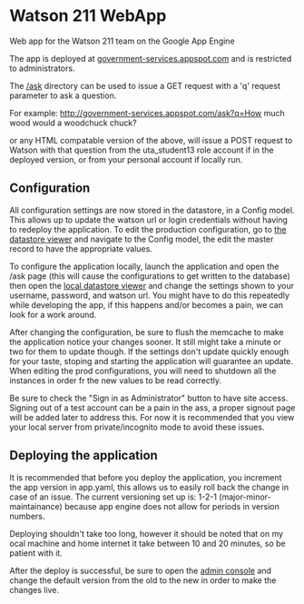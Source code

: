 Watson 211 WebApp
=================

Web app for the Watson 211 team on the Google App Engine

The app is deployed at [government-services.appspot.com](http://government-services.appspot.com) and is restricted to administrators.

The [/ask](http://government-services.appspot.com/ask) directory can be used to issue a GET request with a 'q' request parameter to ask a question.

For example:
http://government-services.appspot.com/ask?q=How much wood would a woodchuck chuck?

or any HTML compatable version of the above, will issue a POST request to Watson with that question from the uta\_student13 role account if in the deployed version, or from your personal account if locally run.

## Configuration

All configuration settings are now stored in the datastore, in a Config model. This allows up to update the watson url or login credentials without having to redeploy the application. To edit the production configuration, go to [the datastore viewer](https://appengine.google.com/datastore/explorer?&app_id=s~government-services)  and navigate to the Config model, the edit the master record to have the appropriate values.

To configure the application locally, launch the application and open the /ask page (this will cause the configurations to get written to the database) then open the [local datastore viewer](http://localhost:8000/datastore?kind=Config) and change the settings shown to your username, password, and watson url. You might have to do this repeatedly while developing the app, if this happens and/or becomes a pain, we can look for a work around.

After changing the configuration, be sure to flush the memcache to make the application notice your changes sooner. It still might take a minute or two for them to update though. If the settings don't update quickly enough for your taste, stoping and starting the application will guarantee an update.  When editing the prod configurations, you will need to shutdown all the instances in order fr the new values to be read correctly.

Be sure to check the "Sign in as Administrator" button to have site access. Signing out of a test account can be a pain in the ass, a proper signout page will be added later to address this. For now it is recommended that you view your local server from private/incognito mode to avoid these issues.

## Deploying the application

It is recommended that before you deploy the application, you increment the app version in app.yaml, this allows us to easily roll back the change in case of an issue. The current versioning set up is: 1-2-1 (major-minor-maintainance) because app engine does not allow for periods in version numbers.

Deploying shouldn't take too long, however it should be noted that on my ocal machine and home internet it take between 10 and 20 minutes, so be patient with it.

After the deploy is successful, be sure to open the [admin console](https://appengine.google.com/dashboard?&app_id=s~government-services) and change the default version from the old to the new in order to make the changes live.
